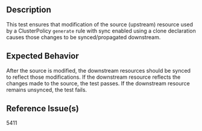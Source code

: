 ## Description

This test ensures that modification of the source (upstream) resource used by a ClusterPolicy `generate` rule with sync enabled using a clone declaration causes those changes to be synced/propagated downstream.

## Expected Behavior

After the source is modified, the downstream resources should be synced to reflect those modifications. If the downstream resource reflects the changes made to the source, the test passes. If the downstream resource remains unsynced, the test fails.

## Reference Issue(s)

5411